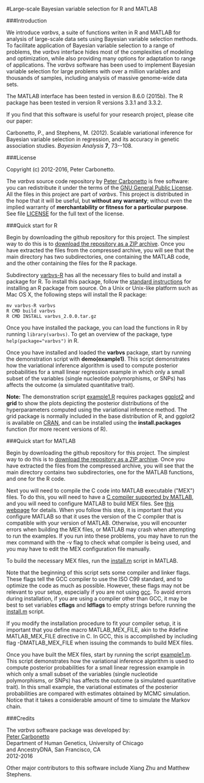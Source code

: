 #Large-scale Bayesian variable selection for R and MATLAB
 
###Introduction

We introduce *varbvs*, a suite of functions writen in R and MATLAB for
analysis of large-scale data sets using Bayesian variable selection
methods. To facilitate application of Bayesian variable selection to a
range of problems, the *varbvs* interface hides most of the
complexities of modeling and optimization, while also providing many
options for adaptation to range of applications. The *varbvs* software
has been used to implement Bayesian variable selection for large
problems with over a million variables and thousands of samples,
including analysis of massive genome-wide data sets.

The MATLAB interface has been tested in version 8.6.0 (2015b). The R
package has been tested in version R versions 3.3.1 and 3.3.2.

If you find that this software is useful for your research project,
please cite our paper:

Carbonetto, P., and Stephens, M. (2012). Scalable variational
inference for Bayesian variable selection in regression, and its
accuracy in genetic association studies. *Bayesian Analysis* **7**,
73--108.

###License

Copyright (c) 2012-2016, Peter Carbonetto.

The *varbvs* source code repository by
[Peter Carbonetto](http://github.com/pcarbo) is free software: you can
redistribute it under the terms of the
[GNU General Public License](http://www.gnu.org/licenses/gpl.html). All
the files in this project are part of *varbvs*. This project is
distributed in the hope that it will be useful, but **without any
warranty**; without even the implied warranty of **merchantability or
fitness for a particular purpose**. See file [LICENSE](LICENSE) for
the full text of the license.

###Quick start for R

Begin by downloading the github repository for this project. The
simplest way to do this is to [download the repository as a ZIP
archive](http://github.com/pcarbo/varbvs/archive/master.zip). Once
you have extracted the files from the compressed archive, you will see
that the main directory has two subdirectories, one containing the
MATLAB code, and the other containing the files for the R package.

Subdirectory [varbvs-R](varbvs-R) has all the necessary files to build
and install a package for R. To install this package, follow the
[standard instructions](http://cran.r-project.org/doc/manuals/R-admin.html)
for installing an R package from source. On a Unix or Unix-like
platform such as Mac OS X, the following steps will install the R
package:

    mv varbvs-R varbvs
	R CMD build varbvs
	R CMD INSTALL varbvs_2.0.0.tar.gz

Once you have installed the package, you can load the functions in R
by running <code>library(varbvs)</code>. To get an overview of the
package, type <code>help(package="varbvs")</code> in R.

Once you have installed and loaded the **varbvs** package, start by
running the demonstration script with **demo(example1)**. This script
demonstrates how the variational inference algorithm is used to
compute posterior probabilities for a small linear regression example
in which only a small subset of the variables (single nucleotide
polymorphisms, or SNPs) has affects the outcome (a simulated
quantitative trait). 

**Note:** The demonstration script
[example1.R](R/varbvs/demo/example1.R) requires packages
[ggplot2](http://had.co.nz/ggplot2) and **grid** to show the plots
depicting the posterior distributions of the hyperparameters computed
using the variational inference method. The grid package is normally
included in the base distribution of R, and ggplot2 is available on
[CRAN](http://cran.r-project.org), and can be installed using the
**install.packages** function (for more recent versions of R).

###Quick start for MATLAB

Begin by downloading the github repository for this project. The
simplest way to do this is to [download the repository as a ZIP
archive](http://github.com/pcarbo/varbvs/archive/master.zip). Once
you have extracted the files from the compressed archive, you will see
that the main directory contains two subdirectories, one for the
MATLAB functions, and one for the R code.

Next you will need to compile the C code into MATLAB executable
("MEX") files. To do this, you will need to have a [C compiler
supported by
MATLAB](http://www.mathworks.com/support/compilers/current_release/),
and you will need to configure MATLAB to build MEX files. See [this
webpage](http://www.mathworks.com/support/tech-notes/1600/1605.html)
for details. When you follow this step, it is important that you
configure MATLAB so that it uses the version of the C compiler that is
compatible with your version of MATLAB. Otherwise, you will encounter
errors when building the MEX files, or MATLAB may crash when
attempting to run the examples. If you run into these problems, you
may have to run the mex command with the -v flag to check what
compiler is being used, and you may have to edit the MEX configuration
file manually.

To build the necessary MEX files, run the
[install.m](MATLAB/install.m) script in MATLAB.

Note that the beginning of this script sets some compiler and linker
flags. These flags tell the GCC compiler to use the ISO C99 standard,
and to optimize the code as much as possible. However, these flags may
not be relevant to your setup, especially if you are not using
[gcc](http://gcc.gnu.org). To avoid errors during installation, if you
are using a compiler other than GCC, it may be best to set variables
**cflags** and **ldflags** to empty strings before running the
[install.m](MATLAB/install.m) script.

If you modify the installation procedure to fit your compiler setup,
it is important that you define macro MATLAB_MEX_FILE, akin to the
\#define MATLAB_MEX_FILE directive in C. In GCC, this is accomplished
by including flag -DMATLAB_MEX_FILE when issuing the commands to build
MEX files.

Once you have built the MEX files, start by running the script
[example1.m](MATLAB/example1.m). This script demonstrates how the
variational inference algorithm is used to compute posterior
probabilities for a small linear regression example in which only a
small subset of the variables (single nucleotide polymorphisms, or
SNPs) has affects the outcome (a simulated quantitative trait). In
this small example, the variational estimates of the posterior
probabilities are compared with estimates obtained by MCMC
simulation. Notice that it takes a considerable amount of time to
simulate the Markov chain.

###Credits

The *varbvs* software package was developed by:<br>
[Peter Carbonetto](http://www.cs.ubc.ca/spider/pcarbo)<br>
Department of Human Genetics, University of Chicago<br>
and AncestryDNA, San Francisco, CA<br>
2012-2016

Other major contributors to this software include Xiang Zhu and
Matthew Stephens.
